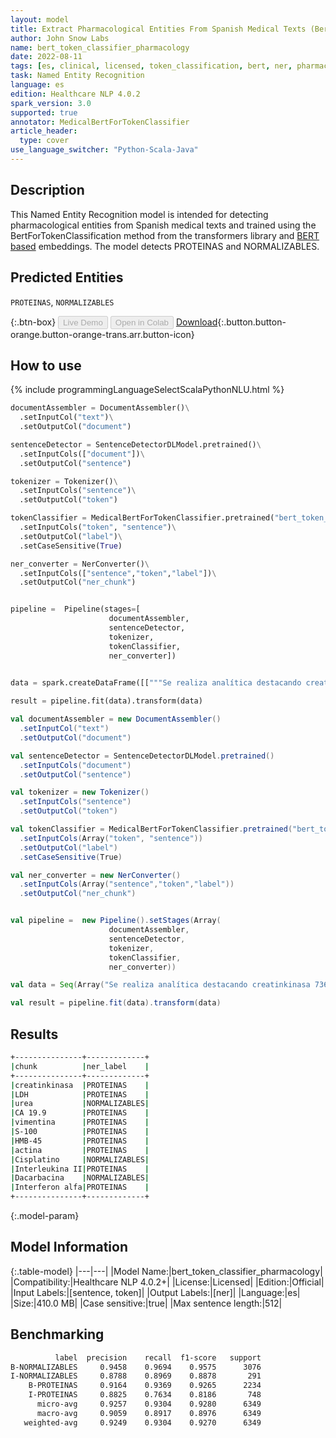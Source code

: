 ```yaml
---
layout: model
title: Extract Pharmacological Entities From Spanish Medical Texts (BertForTokenClassification)
author: John Snow Labs
name: bert_token_classifier_pharmacology
date: 2022-08-11
tags: [es, clinical, licensed, token_classification, bert, ner, pharmacology]
task: Named Entity Recognition
language: es
edition: Healthcare NLP 4.0.2
spark_version: 3.0
supported: true
annotator: MedicalBertForTokenClassifier
article_header:
  type: cover
use_language_switcher: "Python-Scala-Java"
---
```


## Description

This Named Entity Recognition model is intended for detecting pharmacological entities from Spanish medical texts and trained using the BertForTokenClassification method from the transformers library and [BERT based](https://huggingface.co/dccuchile/bert-base-spanish-wwm-cased) embeddings. 
The model detects PROTEINAS and NORMALIZABLES.

## Predicted Entities

`PROTEINAS`, `NORMALIZABLES`

{:.btn-box}
<button class="button button-orange" disabled>Live Demo</button>
<button class="button button-orange" disabled>Open in Colab</button>
[Download](https://s3.amazonaws.com/auxdata.johnsnowlabs.com/clinical/models/bert_token_classifier_pharmacology_es_4.0.2_3.0_1660236427687.zip){:.button.button-orange.button-orange-trans.arr.button-icon}

## How to use



<div class="tabs-box" markdown="1">
{% include programmingLanguageSelectScalaPythonNLU.html %}

```python
documentAssembler = DocumentAssembler()\
  .setInputCol("text")\
  .setOutputCol("document")

sentenceDetector = SentenceDetectorDLModel.pretrained()\
  .setInputCols(["document"])\
  .setOutputCol("sentence")

tokenizer = Tokenizer()\
  .setInputCols("sentence")\
  .setOutputCol("token")

tokenClassifier = MedicalBertForTokenClassifier.pretrained("bert_token_classifier_pharmacology", "es", "clinical/models")\
  .setInputCols("token", "sentence")\
  .setOutputCol("label")\
  .setCaseSensitive(True)

ner_converter = NerConverter()\
  .setInputCols(["sentence","token","label"])\
  .setOutputCol("ner_chunk")


pipeline =  Pipeline(stages=[
                      documentAssembler,
                      sentenceDetector,
                      tokenizer,
                      tokenClassifier,
                      ner_converter])

                          
data = spark.createDataFrame([["""Se realiza analítica destacando creatinkinasa 736 UI, LDH 545 UI, urea 63 mg/dl, CA 19.9 64,1 U/ml. Inmunofenotípicamente el tumor expresó vimentina, S-100, HMB-45 y actina. Se instauró el tratamiento con quimioterapia (Cisplatino, Interleukina II, Dacarbacina e Interferon alfa)."""]]).toDF("text")

result = pipeline.fit(data).transform(data)

```
```scala
val documentAssembler = new DocumentAssembler()
  .setInputCol("text")
  .setOutputCol("document")

val sentenceDetector = SentenceDetectorDLModel.pretrained()
  .setInputCols("document")
  .setOutputCol("sentence")

val tokenizer = new Tokenizer()
  .setInputCols("sentence")
  .setOutputCol("token")

val tokenClassifier = MedicalBertForTokenClassifier.pretrained("bert_token_classifier_pharmacology", "es", "clinical/models")
  .setInputCols(Array("token", "sentence"))
  .setOutputCol("label")
  .setCaseSensitive(True)

val ner_converter = new NerConverter()
  .setInputCols(Array("sentence","token","label"))
  .setOutputCol("ner_chunk")


val pipeline =  new Pipeline().setStages(Array(
                      documentAssembler,
                      sentenceDetector,
                      tokenizer,
                      tokenClassifier,
                      ner_converter))

val data = Seq(Array("Se realiza analítica destacando creatinkinasa 736 UI, LDH 545 UI, urea 63 mg/dl, CA 19.9 64,1 U/ml. Inmunofenotípicamente el tumor expresó vimentina, S-100, HMB-45 y actina. Se instauró el tratamiento con quimioterapia (Cisplatino, Interleukina II, Dacarbacina e Interferon alfa).")).toDS().toDF("text")

val result = pipeline.fit(data).transform(data)
```
</div>

## Results

```bash
+---------------+-------------+
|chunk          |ner_label    |
+---------------+-------------+
|creatinkinasa  |PROTEINAS    |
|LDH            |PROTEINAS    |
|urea           |NORMALIZABLES|
|CA 19.9        |PROTEINAS    |
|vimentina      |PROTEINAS    |
|S-100          |PROTEINAS    |
|HMB-45         |PROTEINAS    |
|actina         |PROTEINAS    |
|Cisplatino     |NORMALIZABLES|
|Interleukina II|PROTEINAS    |
|Dacarbacina    |NORMALIZABLES|
|Interferon alfa|PROTEINAS    |
+---------------+-------------+
```

{:.model-param}
## Model Information

{:.table-model}
|---|---|
|Model Name:|bert_token_classifier_pharmacology|
|Compatibility:|Healthcare NLP 4.0.2+|
|License:|Licensed|
|Edition:|Official|
|Input Labels:|[sentence, token]|
|Output Labels:|[ner]|
|Language:|es|
|Size:|410.0 MB|
|Case sensitive:|true|
|Max sentence length:|512|

## Benchmarking

```bash
          label  precision    recall  f1-score   support
B-NORMALIZABLES     0.9458    0.9694    0.9575      3076
I-NORMALIZABLES     0.8788    0.8969    0.8878       291
    B-PROTEINAS     0.9164    0.9369    0.9265      2234
    I-PROTEINAS     0.8825    0.7634    0.8186       748
      micro-avg     0.9257    0.9304    0.9280      6349
      macro-avg     0.9059    0.8917    0.8976      6349
   weighted-avg     0.9249    0.9304    0.9270      6349
```
